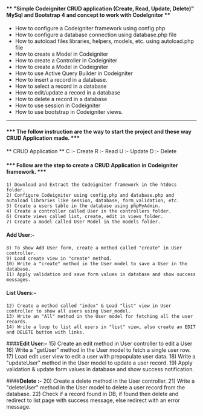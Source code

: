 #### ** "Simple Codeigniter CRUD application (Create, Read, Update, Delete)"  MySql and Bootstrap 4 and concept to work with CodeIgnitor ** 

- How to configure a Codeigniter framework using config.php
- How to configure a database connection using database.php file
- How to autoload files libraries, helpers, models, etc. using autoload.php file
- How to create a Model in Codeigniter
- How to create a Controller in Codeigniter
- How to create a Model in Codeigniter
- How to use Active Query Builder in Codeigniter
- How to insert a record in a database.
- How to select a record in a database
- How to edit/update a record in a database
- How to delete a record in a database
- How to use session in Codeigniter
- How to use bootstrap in Codeigniter views.

---------

#### *** The follow instruction are the way to start the project and these way CRUD Application made. ***

** CRUD Application **
	C :- Create
	R :- Read
	U :- Update
	D :- Delete

#### *** Follow are the step to create a CRUD Application in Codeigniter framework. ***


	1) Download and Extract the Codeigniter framework in the htdocs folder.
	2) Configure Codeigniter using config.php and database.php and autoload libraries like session, database, form_validation, etc.
	3) Create a users table in the database using phpMyAdmin.
	4) Create a controller called User in the controllers folder. 
	6) Create views called list, create, edit in views folder.
	7) Create a model called User Model in the models folder.


#### **Add User:-**  
	8) To show Add User form, create a method called "create" in User controller.
	9) Load create view in "create" method.
	10) Write a "create" method in the User model to save a User in the database.
	11) Apply validation and save form values in database and show success messages.


#### **List Users:-**
	12) Create a method called "index" & Load "list" view in User controller to show all users using User_model.
	13) Write an "All" method in the User model for fetching all the user records.
	14) Write a loop to list all users in "list" view, also create an EDIT and DELETE button with links.


####**Edit User:-**
	15) Create an edit method in User controller to edit a User
	16) Write a "getUser" method in the User model to fetch a single user row.
	17) Load edit user view to edit a user with prepopulate user data.
	18) Write a "updateUser" method in the User model to update a user record. 
	19) Apply validation & update form values in database and show success notification.


####**Delete :-** 
	20) Create a delete method in the User controller.
	21) Write a "deleteUser" method in the User model to delete a user record from the database.
	22) Check if a record found in DB, if found then delete and redirect to list page with success message, else redirect with an error message.


